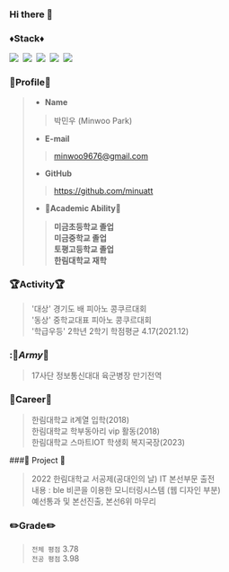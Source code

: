 ### Hi there 👋

### ♦️Stack♦️
<img src="https://img.shields.io/badge/Java-red?style=flat-square&logo=Java&logoColor=white"/></a>&nbsp;
<img src="https://img.shields.io/badge/Python-blue?style=flat-square&logo=Python&logoColor=white"/></a>&nbsp;
<img src="https://img.shields.io/badge/Jupyter-F37626?style=flat-square&logo=jupyter&logoColor=white"/></a>&nbsp;
<img src="https://img.shields.io/badge/C-black?style=flat-square&logo=c&logoColor=white"/></a>&nbsp;
<img src="https://img.shields.io/badge/TensorFlow-FF6F00?style=flat-square&logo=TensorFlow&logoColor=white">

### 👀Profile👀
> - __Name__
>> 박민우 (Minwoo Park)
> - __E-mail__
>> minwoo9676@gmail.com
> - __GitHub__
>> https://github.com/minuatt
> - __🏫Academic Ability🏫__
>> __미금초등학교 졸업__ <br>
>> __미금중학교 졸업__  <br> 
>> __토평고등학교 졸업__   
>> __한림대학교 재학__ <br>
### :trophy:Activity:trophy:
> '대상' 경기도 배 피아노 콩쿠르대회<br>
> '동상' 중학교대표 피아노 콩쿠르대회<br>
> '학급우등' 2학년 2학기 학점평균 4.17(2021.12)<br>
### ::gun:_Army_:gun:
>17사단 정보통신대대 육군병장 만기전역<br>
### :page_with_curl:Career:page_with_curl:
> 한림대학교 it계열 입학(2018)<br>
> 한림대학교 학부동아리 vip 활동(2018)<br>
> 한림대학교 스마트IOT 학생회 복지국장(2023)<br>

###:book: Project :book:
> 2022 한림대학교 서공제(공대인의 날) IT 본선부문 출전<br>
> 내용 : ble 비콘을 이용한 모니터링시스템 (웹 디자인 부분)<br>
> 예선통과 및 본선진출, 본선6위 마무리
### :pencil2:Grade:pencil2:
> `전체 평점` 3.78 <br>
> `전공 평점` 3.98 <br>
